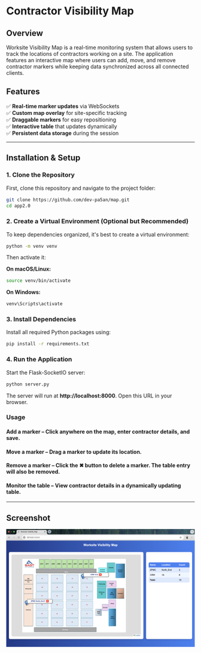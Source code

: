 # Contractor Visibility Map  

## Overview  
Worksite Visibility Map is a real-time monitoring system that allows users to track the locations of contractors working on a site. The application features an interactive map where users can add, move, and remove contractor markers while keeping data synchronized across all connected clients.  

## Features  
✅ **Real-time marker updates** via WebSockets  
✅ **Custom map overlay** for site-specific tracking  
✅ **Draggable markers** for easy repositioning  
✅ **Interactive table** that updates dynamically  
✅ **Persistent data storage** during the session  

---

## **Installation & Setup**  

### **1. Clone the Repository**  
First, clone this repository and navigate to the project folder:  
```sh
git clone https://github.com/dev-pa5an/map.git
cd app2.0
```
### **2. Create a Virtual Environment (Optional but Recommended)**  
To keep dependencies organized, it's best to create a virtual environment:

```sh
python -m venv venv
```
Then activate it:

**On macOS/Linux:**
```sh
source venv/bin/activate
```
**On Windows:**
```sh
venv\Scripts\activate 
```
### **3. Install Dependencies**
Install all required Python packages using:

```sh
pip install -r requirements.txt
```
### **4. Run the Application**
Start the Flask-SocketIO server:

```sh
python server.py
```
The server will run at **http://localhost:8000**. Open this URL in your browser.

### **Usage**

#### Add a marker – Click anywhere on the map, enter contractor details, and save.
#### Move a marker – Drag a marker to update its location.
#### Remove a marker – Click the ✖ button to delete a marker. The table entry will also be removed.
#### Monitor the table – View contractor details in a dynamically updating table.

---

## **Screenshot**  

![Application Screenshot](app2.0/Screenshots/s7.png)
